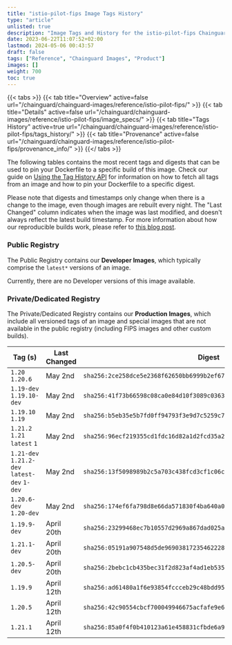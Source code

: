 ```yaml
---
title: "istio-pilot-fips Image Tags History"
type: "article"
unlisted: true
description: "Image Tags and History for the istio-pilot-fips Chainguard Image"
date: 2023-06-22T11:07:52+02:00
lastmod: 2024-05-06 00:43:57
draft: false
tags: ["Reference", "Chainguard Images", "Product"]
images: []
weight: 700
toc: true
---
```


{{< tabs >}}
{{< tab title="Overview" active=false url="/chainguard/chainguard-images/reference/istio-pilot-fips/" >}}
{{< tab title="Details" active=false url="/chainguard/chainguard-images/reference/istio-pilot-fips/image_specs/" >}}
{{< tab title="Tags History" active=true url="/chainguard/chainguard-images/reference/istio-pilot-fips/tags_history/" >}}
{{< tab title="Provenance" active=false url="/chainguard/chainguard-images/reference/istio-pilot-fips/provenance_info/" >}}
{{</ tabs >}}

The following tables contains the most recent tags and digests that can be used to pin your Dockerfile to a specific build of this image. Check our guide on [Using the Tag History API](/chainguard/chainguard-images/using-the-tag-history-api/) for information on how to fetch all tags from an image and how to pin your Dockerfile to a specific digest.

Please note that digests and timestamps only change when there is a change to the image, even though images are rebuilt every night. The "Last Changed" column indicates when the image was last modified, and doesn't always reflect the latest build timestamp. For more information about how our reproducible builds work, please refer to [this blog post](https://www.chainguard.dev/unchained/reproducing-chainguards-reproducible-image-builds).

### Public Registry
The Public Registry contains our **Developer Images**, which typically comprise the `latest*` versions of an image.

Currently, there are no Developer versions of this image available.

### Private/Dedicated Registry
The Private/Dedicated Registry contains our **Production Images**, which include all versioned tags of an image and special images that are not available in the public registry (including FIPS images and other custom builds).

| Tag (s)                                       | Last Changed | Digest                                                                    |
|-----------------------------------------------|--------------|---------------------------------------------------------------------------|
|  `1.20` `1.20.6`                              | May 2nd      | `sha256:2ce258dce5e2368f62650bb6999b2ef6700bde576938c132a44c37ce42bf71ab` |
|  `1.19-dev` `1.19.10-dev`                     | May 2nd      | `sha256:41f73b66598c08ca0e84d10f3089c0363f7a8152a50b74b3b03a60c61e17fbfe` |
|  `1.19.10` `1.19`                             | May 2nd      | `sha256:b5eb35e5b7fd0ff94793f3e9d7c5259c744fa1f9fa002f1b3601d670588dbb74` |
|  `1.21.2` `1.21` `latest` `1`                 | May 2nd      | `sha256:96ecf219355cd1fdc16d82a1d2fcd35a271e29b0be309a83f82f1b7a7480bcda` |
|  `1.21-dev` `1.21.2-dev` `latest-dev` `1-dev` | May 2nd      | `sha256:13f5098989b2c5a703c438fcd3cf1c06ce099e43e7685de9ffcae8cb2216f341` |
|  `1.20.6-dev` `1.20-dev`                      | May 2nd      | `sha256:174ef6fa798d8e66da571830f4ba640a0e1e58a551f9f87355a19137cc4aa943` |
|  `1.19.9-dev`                                 | April 20th   | `sha256:23299468ec7b10557d2969a867dad025adb1752c2d44471b54e7d96b3cb0e047` |
|  `1.21.1-dev`                                 | April 20th   | `sha256:05191a907548d5de96903817235462228acc25a3984f165cc654b7f966f5c07e` |
|  `1.20.5-dev`                                 | April 20th   | `sha256:2bebc1cb435bec31f2d823af4ad1eb535c55c7a180c3bb190c5d011980329518` |
|  `1.19.9`                                     | April 12th   | `sha256:ad61480a1f6e93854fccceb29c48bdd95f4a5d630fa2f173c0ea2a3904a72a5e` |
|  `1.20.5`                                     | April 12th   | `sha256:42c90554cbcf700049946675acfafe9e615ed6e1221e7e09322f20cc0f114e18` |
|  `1.21.1`                                     | April 12th   | `sha256:85a0f4f0b410123a61e458831cfbde6a9c80b8788b00d37f736d97aadab28882` |


